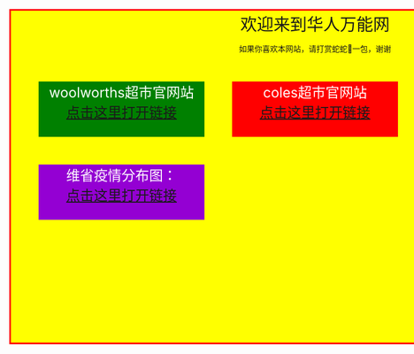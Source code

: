 <html>

<body>

<div id="mr-content">
<div class="mr-title">欢迎来到华人万能网</div>
<div class="mr-ty"><p>如果你喜欢本网站，请打赏蛇蛇🐍一包，谢谢</p></div>
<div class="mr-woolworths">woolworths超市官网站
<br>
<a href="https://www.woolworths.com.au/shop/catalogue">点击这里打开链接</a>
</div>

<div class="mr-coles">coles超市官网站
<br>
<a href="https://www.coles.com.au/catalogues-and-specials">点击这里打开链接</a>
</div>

<div class="mr-aldi">aldi超市官网站
<br>
<a href="https://www.aldi.com.au/en/special-buys/">点击这里打开链接</a>
</div>

<div class="mr-covid19">维省疫情分布图：
<br>
<a href="https://www.dhhs.vic.gov.au/coronavirus-update-victoria-2-july-2020">点击这里打开链接</a>
</div>

<style>



#mr-content{
width:1100px;
height:600px;
background:yellow;
border:3px solid red;
text-align: center;
}

.mr-title{
text-align:center;
font-size:30px;
}

.mr-woolworths{
width:300px;
height:100px;
padding: auto;
background:green;
color:white;
margin:50px;
font-size:25px;
}

.mr-coles{
position: relative;
left:350px;
bottom:150px;
width:300px;
height:100px;
padding: auto;
background:red;
color:white;
margin:50px;
font-size:25px;
}

.mr-aldi{
position: relative;
left:700px;
bottom:300px;
width:300px;
height:100px;
padding: auto;
background: #87CEFA;
color:white;
margin:50px;
font-size:25px;
}

.mr-covid19{
position: relative;
left:0px;
bottom:300px;
width:300px;
height:100px;
padding: auto;
background: #9400D3;
color:white;
margin:50px;
font-size:25px;
}

</style>
